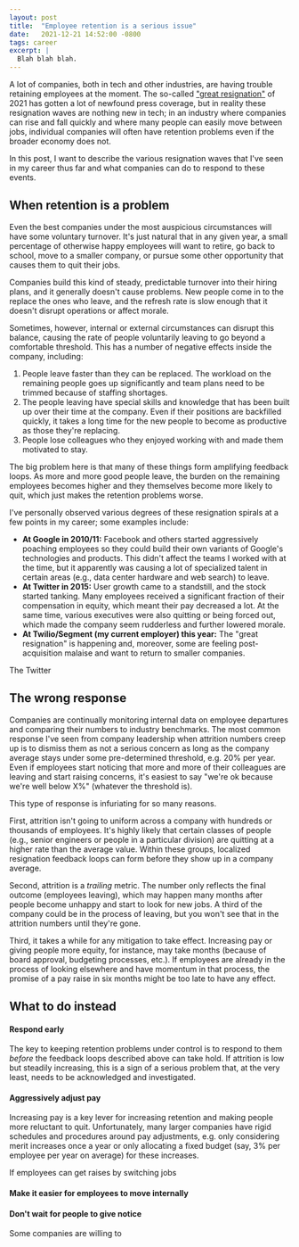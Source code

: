 ```yaml
---
layout: post
title:  "Employee retention is a serious issue"
date:   2021-12-21 14:52:00 -0800
tags: career
excerpt: |
  Blah blah blah.
---
```


A lot of companies, both in tech and other industries, are having trouble
retaining employees at the moment. The so-called
["great resignation"](https://www.theatlantic.com/ideas/archive/2021/10/great-resignation-accelerating/620382/)
of 2021 has gotten a lot of newfound press coverage, but in reality these resignation waves are
nothing new in tech; in an industry where companies can rise and fall quickly and where
many people can easily move between jobs, individual companies will often have retention problems
even if the broader economy does not.

In this post, I want to describe the various resignation waves that I've seen
in my career thus far and what companies can do to respond to these events.

## When retention is a problem

Even the best companies under the most auspicious circumstances will have some
voluntary turnover. It's just natural that in any given year, a small percentage of
otherwise happy employees will want to retire, go back to school, move to a smaller
company, or pursue some other opportunity that causes them to quit their jobs.

Companies build this kind of steady, predictable turnover into their hiring plans,
and it generally doesn't cause problems. New people come in to the replace the ones who
leave, and the refresh rate is slow enough that it doesn't disrupt operations or affect
morale.

Sometimes, however, internal or external circumstances can disrupt this balance, causing the rate
of people voluntarily leaving to go beyond a comfortable threshold. This has a number of negative
effects inside the company, including:

1. People leave faster than they can be replaced. The workload on the remaining people goes up
   significantly and team plans need to be trimmed because of staffing shortages.
2. The people leaving have special skills and knowledge that has been built up over their time
   at the company. Even if their positions are backfilled quickly, it takes a long time for the
   new people to become as productive as those they're replacing.
3. People lose colleagues who they enjoyed working with and made them motivated to stay.

The big problem here is that many of these things form amplifying feedback loops. As more and more
good people leave, the burden on the remaining employees becomes higher and they themselves
become more likely to quit, which just makes the retention problems worse.

I've personally observed various degrees of these resignation spirals at a few points in my career;
some examples include:

- **At Google in 2010/11:** Facebook and others started aggressively poaching employees so they
  could build their own variants of Google's technologies and products. This didn't affect the
  teams I worked with at the time, but it apparently was causing a lot of specialized talent in
  certain areas (e.g., data center hardware and web search) to leave.
- **At Twitter in 2015:** User growth came to a standstill, and the stock started tanking. Many
  employees received a significant fraction of their compensation in equity, which meant their pay
  decreased a lot. At the same time, various executives were also quitting or being forced out,
  which made the company seem rudderless and further lowered morale.
- **At Twilio/Segment (my current employer) this year:** The "great resignation" is happening and,
  moreover, some are feeling post-acquisition malaise and want to return to smaller
  companies.

The Twitter

## The wrong response

Companies are continually monitoring internal data on employee departures and comparing their
numbers to industry benchmarks. The most common response I've seen from company leadership when
attrition numbers creep up is to dismiss them as not a serious concern as
long as the company average stays under some pre-determined threshold, e.g. 20% per year. Even if
employees start noticing that more and more of their colleagues are leaving and start raising
concerns, it's easiest to say "we're ok because we're well below X%" (whatever the threshold is).

This type of response is infuriating for so many reasons.

First, attrition isn't going to uniform across a company with hundreds or thousands of
employees. It's highly likely that certain classes of people (e.g., senior engineers or people
in a particular division) are quitting at a higher rate than the average value. Within these
groups, localized resignation feedback loops can form before they show up in a company average.

Second, attrition is a *trailing* metric. The number only reflects the final outcome (employees
leaving), which may happen many months after people become unhappy and start to look for new jobs.
A third of the company could be in the process of leaving, but you won't see that in the attrition
numbers until they're gone.

Third, it takes a while for any mitigation to take effect. Increasing pay or giving people more
equity, for instance, may take months (because of board approval, budgeting processes, etc.). If
employees are already in the process of looking elsewhere and have momentum in that process, the
promise of a pay raise in six months might be too late to have any effect.

## What to do instead

#### Respond early

The key to keeping retention problems under control is to respond to them *before* the feedback
loops described above can take hold. If attrition is low but steadily increasing, this
is a sign of a serious problem that, at the very least, needs to be acknowledged and investigated.

#### Aggressively adjust pay

Increasing pay is a key lever for increasing retention and making people more reluctant to quit.
Unfortunately, many larger companies have rigid schedules and procedures around pay adjustments,
e.g. only considering merit increases once a year or only allocating a fixed budget (say, 3%
per employee per year on average) for these increases.

If employees can get raises by switching jobs

#### Make it easier for employees to move internally



#### Don't wait for people to give notice

Some companies are willing to